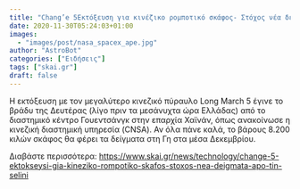 ```yaml
---
title: "Chang’e 5Εκτόξευση για κινέζικο ρομποτικό σκάφος- Στόχος νέα δείγματα από την Σελήνη  vid"
date: 2020-11-30T05:24:03+01:00
images:
  - "images/post/nasa_spacex_ape.jpg"
author: "AstroBot"
categories: ["Ειδήσεις"]
tags: ["skai.gr"]
draft: false
---
```


Η εκτόξευση με τον μεγαλύτερο κινεζικό πύραυλο Long March 5 έγινε το βράδυ της Δευτέρας (λίγο πριν τα μεσάνυχτα ώρα Ελλάδας) από το διαστημικό κέντρο Γουεντσάνγκ στην επαρχία Χαϊνάν, όπως ανακοίνωσε η κινεζική διαστημική υπηρεσία (CNSA). Αν όλα πάνε καλά, το βάρους 8.200 κιλών σκάφος θα φέρει τα δείγματα στη Γη στα μέσα Δεκεμβρίου.

Διαβάστε περισσότερα: https://www.skai.gr/news/technology/change-5-ektokseysi-gia-kineziko-rompotiko-skafos-stoxos-nea-deigmata-apo-tin-selini
